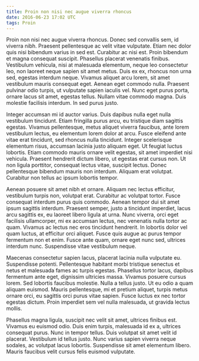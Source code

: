 ```yaml
---
title: Proin non nisi nec augue viverra rhoncus
date: 2016-06-23 17:02 UTC
tags: Proin
---
```


Proin non nisi nec augue viverra rhoncus. Donec sed convallis sem, id viverra
nibh. Praesent pellentesque ac velit vitae vulputate. Etiam nec dolor quis nisi
bibendum varius in sed est. Curabitur ac nisi est. Proin bibendum et magna
consequat suscipit. Phasellus placerat venenatis finibus. Vestibulum vehicula,
nisi at malesuada elementum, neque leo consectetur leo, non laoreet neque
sapien sit amet metus. Duis ex ex, rhoncus non urna sed, egestas interdum
neque. Vivamus aliquet arcu lorem, sit amet vestibulum mauris consequat eget.
Aenean eget commodo nulla. Praesent pulvinar odio turpis, ut vulputate sapien
iaculis vel. Nunc eget purus porta, ornare lacus sit amet, egestas tellus.
Nullam vitae commodo magna. Duis molestie facilisis interdum. In sed purus
justo.

Integer accumsan mi id auctor varius. Duis dapibus nulla eget nulla vestibulum
tincidunt. Etiam fringilla purus arcu, eu tristique diam sagittis egestas.
Vivamus pellentesque, metus aliquet viverra faucibus, ante lorem vestibulum
lectus, eu elementum lorem dolor at arcu. Fusce eleifend ante vitae erat
tincidunt, sed rhoncus nulla tincidunt. Integer scelerisque elementum risus,
accumsan lacinia justo aliquam eget. Ut feugiat luctus lobortis. Etiam commodo
mauris ornare velit egestas, sit amet imperdiet nisi vehicula. Praesent
hendrerit dictum libero, ut egestas erat cursus non. Ut non ligula porttitor,
consequat lectus vitae, suscipit lectus. Donec pellentesque bibendum mauris non
interdum. Aliquam erat volutpat. Curabitur non tellus ac ipsum lobortis tempor.

Aenean posuere sit amet nibh et ornare. Aliquam nec lectus efficitur,
vestibulum turpis non, volutpat erat. Curabitur ac volutpat tortor. Fusce
consequat interdum purus quis commodo. Aenean tempor dui sit amet ipsum
sagittis interdum. Praesent semper, justo a tincidunt imperdiet, lacus arcu
sagittis ex, eu laoreet libero ligula at urna. Nunc viverra, orci eget
facilisis ullamcorper, mi ex accumsan lectus, nec venenatis nulla tortor ac
quam. Vivamus ac lectus nec eros tincidunt hendrerit. In lobortis dolor vel
quam luctus, at efficitur orci aliquet. Fusce quis augue ac purus tempor
fermentum non et enim. Fusce ante quam, ornare eget nunc sed, ultrices interdum
nunc. Suspendisse vitae vestibulum neque.

Maecenas consectetur sapien lacus, placerat lacinia nulla vulputate eu.
Suspendisse potenti. Pellentesque habitant morbi tristique senectus et netus et
malesuada fames ac turpis egestas. Phasellus tortor lacus, dapibus fermentum
ante eget, dignissim ultricies massa. Vivamus posuere cursus lorem. Sed
lobortis faucibus molestie. Nulla a tellus justo. Ut eu odio a quam aliquam
euismod. Mauris pellentesque, mi et pretium aliquet, turpis metus ornare orci,
eu sagittis orci purus vitae sapien. Fusce luctus ex nec tortor egestas dictum.
Proin imperdiet sem vel nulla malesuada, ut gravida lectus mollis.

Phasellus magna ligula, suscipit nec velit sit amet, ultrices finibus est.
Vivamus eu euismod odio. Duis enim turpis, malesuada id ex a, ultrices
consequat purus. Nunc in tempor tellus. Duis volutpat sit amet velit id
placerat. Vestibulum id tellus justo. Nunc varius sapien viverra neque sodales,
ac volutpat lacus lobortis. Suspendisse sit amet elementum libero. Mauris
faucibus velit cursus felis euismod vulputate. 
